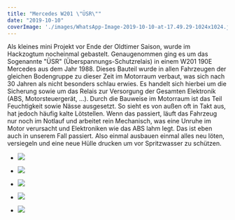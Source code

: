 ```yaml
---
title: "Mercedes W201 \"ÜSR\""
date: "2019-10-10"
coverImage: './images/WhatsApp-Image-2019-10-10-at-17.49.29-1024x1024.jpeg'
---
```


Als kleines mini Projekt vor Ende der Oldtimer Saison, wurde im Hackzogtum nocheinmal gebastelt. Genaugenommen ging es um das Sogenannte "ÜSR" (Überspannungs-Schutzrelais) in einem W201 190E Mercedes aus dem Jahr 1988. Dieses Bauteil wurde in allen Fahrzeugen der gleichen Bodengruppe zu dieser Zeit im Motorraum verbaut, was sich nach 30 Jahren als nicht besonders schlau erwies. Es handelt sich hierbei um die Sicherung sowie um das Relais zur Versorgung der Gesamten Elektronik (ABS, Motorsteuergerät, ...). Durch die Bauweise im Motorraum ist das Teil Feuchtigkeit sowie Nässe ausgesetzt. So sieht es von außen oft in Takt aus, hat jedoch häufig kalte Lötstellen. Wenn das passiert, läuft das Fahrzeug nur noch im Notlauf und arbeitet rein Mechanisch, was eine Unruhe im Motor verursacht und Elektroniken wie das ABS lahm legt. Das ist eben auch in unserem Fall passiert. Also einmal ausbauen einmal alles neu löten, versiegeln und eine neue Hülle drucken um vor Spritzwasser zu schützen.  
  

- ![](../images/WhatsApp-Image-2019-10-10-at-17.49.29-1024x1024.jpeg)
    
- ![](../images/WhatsApp-Image-2019-10-10-at-17.48.25-768x1024.jpeg)
    
- ![](../images/WhatsApp-Image-2019-10-10-at-17.48.09-768x1024.jpeg)
    
- ![](../images/WhatsApp-Image-2019-10-10-at-17.48.03-1024x576.jpeg)
    
- ![](../images/WhatsApp-Image-2019-10-10-at-17.47.48-768x1024.jpeg)
